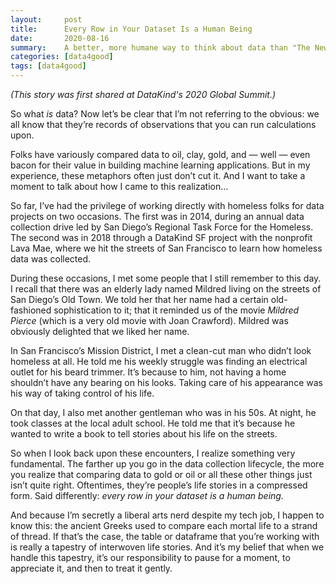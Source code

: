 ```yaml
---
layout:     post
title:      Every Row in Your Dataset Is a Human Being
date:       2020-08-16
summary:    A better, more humane way to think about data than "The New Oil".
categories: [data4good]
tags: [data4good]
---
```


_(This story was first shared at DataKind's 2020 Global Summit.)_

So what _is_ data? Now let’s be clear that I’m not referring to the obvious: we all know that they’re records of observations that you can run calculations upon.

Folks have variously compared data to oil, clay, gold, and — well — even bacon for their value in building machine learning applications. But in my experience, these metaphors often just don’t cut it. And I want to take a moment to talk about how I came to this realization...

So far, I’ve had the privilege of working directly with homeless folks for data projects on two occasions. The first was in 2014, during an annual data collection drive led by San Diego’s Regional Task Force for the Homeless. The second was in 2018 through a DataKind SF project with the nonprofit Lava Mae, where we hit the streets of San Francisco to learn how homeless data was collected.

During these occasions, I met some people that I still remember to this day. I recall that there was an elderly lady named Mildred living on the streets of San Diego’s Old Town. We told her that her name had a certain old-fashioned sophistication to it; that it reminded us of the movie _Mildred Pierce_ (which is a very old movie with Joan Crawford). Mildred was obviously delighted that we liked her name.

In San Francisco’s Mission District, I met a clean-cut man who didn’t look homeless at all. He told me his weekly struggle was finding an electrical outlet for his beard trimmer. It’s because to him, not having a home shouldn’t have any bearing on his looks. Taking care of his appearance was his way of taking control of his life.

On that day, I also met another gentleman who was in his 50s. At night, he took classes at the local adult school. He told me that it’s because he wanted to write a book to tell stories about his life on the streets.

So when I look back upon these encounters, I realize something very fundamental. The farther up you go in the data collection lifecycle, the more you realize that comparing data to gold or oil or all these other things just isn’t quite right. Oftentimes, they’re people’s life stories in a compressed form. Said differently: _every row in your dataset is a human being._

And because I’m secretly a liberal arts nerd despite my tech job, I happen to know this: the ancient Greeks used to compare each mortal life to a strand of thread. If that’s the case, the table or dataframe that you’re working with is really a tapestry of interwoven life stories. And it’s my belief that when we handle this tapestry, it’s our responsibility to pause for a moment, to appreciate it, and then to treat it gently.
